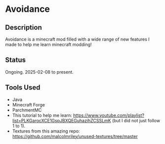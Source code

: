 # Avoidance

## Description
Avoidance is a minecraft mod filled with a wide range of new features I made to help me learn minecraft modding!

## Status
Ongoing. 2025-02-08 to present.

## Tools Used
- Java
- Minecraft Forge
- ParchmentMC
- This tutorial to help me learn: https://www.youtube.com/playlist?list=PLKGarocXCE1GspJBXQEGuhazihZCSSLmK (but I did not just follow 1 to 1).
- Textures from this amazing repo: https://github.com/malcolmriley/unused-textures/tree/master